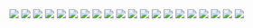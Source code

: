  <div style="display: flex; gap: 5px">
            <img
                src="https://img.shields.io/badge/-PYTORCH-000.svg?logo=pytorch&style=flat-square"
            />
            <img
                src="https://img.shields.io/badge/-TENSORFLOW-000.svg?logo=tensorflow&style=flat-square"
            />
            <img
                src="https://img.shields.io/badge/-LIGHTNING-000.svg?logo=lightning&style=flat-square"
            />
            <img
                src="https://img.shields.io/badge/-NEXT.JS-000.svg?logo=Next.js&style=flat-square"
            />
            <img
                src="https://img.shields.io/badge/-React-000.svg?logo=React&style=flat-square"
            />
            <img
                src="https://img.shields.io/badge/-TAILWIND-000.svg?logo=Tailwindcss&style=flat-square"
            />
            <img
                src="https://img.shields.io/badge/-SHADCN/UI-000.svg?logo=shadcnui&style=flat-square"
            />
            <img
                src="https://img.shields.io/badge/-MUI-000.svg?logo=mui&style=flat-square"
            />
            <img
                src="https://img.shields.io/badge/-FIREBASE-000.svg?logo=firebase&style=flat-square"
            />
            <img
                src="https://img.shields.io/badge/-FASTAPI-000.svg?logo=FASTAPI&style=flat-square"
            />
            <img
                src="https://img.shields.io/badge/-THREE.JS-000.svg?logo=three.js&style=flat-square"
            />
            <img
                src="https://img.shields.io/badge/-P5.JS-000.svg?logo=p5.js&style=flat-square"
            />
            <img
                src="https://img.shields.io/badge/-TYPESCRIPT-000.svg?logo=typescript&style=flat-square"
            />
            <img
                src="https://img.shields.io/badge/-JAVASCRIPT-000.svg?logo=javascript&style=flat-square"
            />
            <img
                src="https://img.shields.io/badge/-PYTHON-000.svg?logo=python&style=flat-square"
            />
            <img
                src="https://img.shields.io/badge/-GO-000.svg?logo=GO&style=flat-square"
            />
            <img
                src="https://img.shields.io/badge/-DOCKER-000.svg?logo=docker&style=flat-square"
            />
            <img
                src="https://img.shields.io/badge/-AWS%20LAMBDA-000.svg?logo=aws%20lambda&style=flat-square"
            />
            <img
                src="https://img.shields.io/badge/-AMAZON%20EC2-000.svg?logo=amazon%20ec2&style=flat-square"
            />
            <img
                src="https://img.shields.io/badge/-GSAP-000.svg?logo=greensock&style=flat-square"
            />
        </div>
